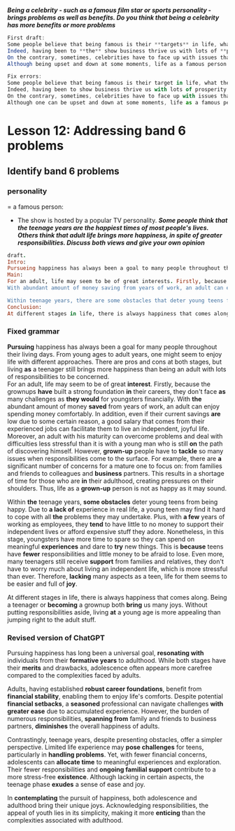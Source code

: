 ***Being a celebrity - such as a famous film star or sports personality - brings problems as well as benefits.  Do you think that being a celebrity has more benefits or more problems***
```java
First draft: 
Some people believe that being famous is their **targets** in life, what they strive so hard for. While there are problems along the way, I believe the benefits it brings outweigh **challenges** we may have to face.
Indeed, having been to **the** show business thrive us with lots of **prospretity** we have never imagined. First, a person who is famous for any kind of **fields** can earn a significant amount of money and lots of properties with his attending activities. A singer with **talented** voice may yield **good** annual income due to his taking part in many shows or music videos **through** the year. In fact, being a celebrity means you can draw much more attention from others which help to facilitate your daily life. Whenever you go to any social place, chances are, you can get exposure to the highest quality products or experience outstanding services thanks to your influence and fame as a celebrity. Moreover, through the focus and influence **from** your **own** title, conditionally, valuable **connection** and **relationship** can be accumulated. Needless to say, the benefits of being famous is inevitable.
On the contrary, sometimes, celebrities have to face up with issues that can bother them so much. At first, there is a high chance they can be frustrated and be irritated by so many eyes and cameras **are** on them, **making a total** awkward moment whenever they show their appearance to the social media. Being a famous person never be easy, because we have to deal with **criticizing** and scandals all the time. This would be stressful and somewhat **heartbroken** to someone who has just climbed to this peak. Your personal life will be exposed to the public and you eventually never experience life as before. Therefore, being a celebrity is not **piece** of cake. 
Although being upset and down at some moments, life as a famous person is still amazing and worth giving a shot if possible. 
```

```javascript
Fix errors: 
Some people believe that being famous is their target in life, what they strive so hard for. While there are problems along the way, I believe the benefits it brings outweigh the challenges we may have to face.
Indeed, having been to show business thrive us with lots of prosperity we have never imagined. First, a person who is famous for any kind of field can earn a significant amount of money and lots of properties with his attending activities. A singer with a talented voice may yield a good annual income due to his taking part in many shows or music videos throughout the year. Being a celebrity means you can draw much more attention from others which helps to facilitate your daily life. Whenever you go to any social place, chances are, you can get exposure to the highest quality products or experience outstanding services thanks to your influence and fame as a celebrity. Moreover, through the focus and influence of your title, conditionally, valuable connections and relationships can be accumulated. Needless to say, the benefits of being famous are inevitable.
On the contrary, sometimes, celebrities have to face up with issues that can bother them so much. At first, there is a high chance they can be frustrated and irritated by so many eyes and cameras on them, creating an awkward moment whenever they show their appearance on social media. Being a famous person never be easy, because we have to deal with criticism and scandals all the time. This would be stressful and somewhat heartbreaking to someone who has just climbed to this peak. Your personal life will be exposed to the public and you eventually never experience life as before. Therefore, being a celebrity is not a piece of cake. 
Although one can be upset and down at some moments, life as a famous person is still amazing and worth giving a shot if possible. 
```

# Lesson 12: Addressing band 6 problems
## Identify band 6 problems
### personality
= a famous person:
- The show is hosted by a popular TV personality.
***Some people think that the teenage years are the happiest times of most people's lives. Others think that adult life brings more happiness, in spite of greater responsibilities. Discuss both views and give your own opinion***

```ruby
draft.
Intro:
Pursueing happiness has always been a goal to many people throughout their living days. From young ages to adult years, one might seem to enjoy life with different approaches. There are pros and cons at both stages, but living a teenager still brings more happiness than being an adult with lots of responsibilities to be concerned.   
Main: 
For an adult, life may seem to be of great interests. Firstly, because the grownups has built a strong foundation on their careers, they don't face so many challenges as it would be for youngsters financially. 
With abundant amount of money saving from years of work, an adult can enjoy spending money comfortably. In addition, even if their current savings is low due to some certain reason, a good salary that comes from their experienced jobs can facilitate them to live an independent, joyful life. Moreover, an adult with his maturity can overcome problems and deal with difficulties less stressful than it is with a young man who is still in a path of discovering himself. However, grownup people have to tackle with so many issues when responsibilies come to the surface. For example, there are significant number of concerns for a mature one to focus on: from families and friends to colleagues and bussiness partners. This results in a shortage of time for those who are at their adulthood, creating pressures on their shoulders. Thus, life as a grownup person is not as happy as it may sound. 

Within teenage years, there are some obstacles that deter young teens from being happy. Due to lacking of experience in real life, a young teen may find it hard to cope with all problems they may undertake. Plus, with few years of working as employees, they tends to have little to no money to support their independent lives or afford expensive stuff they adore. Nonetheless, in this stage, youngsters have more time to spare so they can spend on meaningful experience and dare to try on new things. This is due to the fact that teens have less responsibilities and little money to be afraid to lose. Even more, many teenagers still receive supports from families and relatives, they don't have to worry much about living an independent life, which is more stressful than ever. Therefore, lacking of many aspects as a teen, life for them seem to be easier and full of joys. 
Conclusion: 
At different stages in life, there is always happiness that comes along. Being a teenager or getting to be a grownup both brings us with many joys. Without putting responsibilities aside, living in a young age is more appealing than jumping right to the adult stuff.  
```

### Fixed grammar
**Pursuing** happiness has always been a goal for many people throughout their living days. From young ages to adult years, one might seem to enjoy life with different approaches. There are pros and cons at both stages, but living **as** a teenager still brings more happiness than being an adult with lots of responsibilities to be concerned.   
For an adult, life may seem to be of great **interest**. Firstly, because the grownups **have** built a strong foundation **in** their careers, they don't face **as** many challenges as **they would** for youngsters financially. 
With **the** abundant amount of money **saved** from years of work, an adult can enjoy spending money comfortably. In addition, even if their current savings **are** low due to some certain reason, a good salary that comes from their experienced jobs can facilitate them to live an independent, joyful life. Moreover, an adult with his maturity can overcome problems and deal with difficulties less stressful than it is with a young man who is still **on** the path of discovering himself. However, **grown-up** people have to **tackle** so many issues when responsibilities come to the surface. For example, there are **a** significant number of concerns for a mature one to focus on: from families and friends to colleagues and **business** partners. This results in a shortage of time for those who are **in** their adulthood, creating pressures on their shoulders. Thus, life as a **grown-up** person is not as happy as it may sound. 

Within **the** teenage years, **some obstacles** deter young teens from being happy. Due to **a lack of** experience in real life, a young teen may find it hard to cope with all **the** problems they may undertake. Plus, with **a few** years of working as employees, they **tend** to have little to no money to support their independent lives or afford expensive stuff they adore. Nonetheless, in this stage, youngsters have more time to spare so they can spend on meaningful **experiences** and dare to **try** new things. This is **because** teens have **fewer** responsibilities and little money to be afraid to lose. Even more, many teenagers still receive **support** from families and relatives, they don't have to worry much about living an independent life, which is more stressful than ever. Therefore, **lacking** many aspects as a teen, life for them seems to be easier and full of **joy**. 
 
At different stages in life, there is always happiness that comes along. Being a teenager or **becoming** a grownup both **bring** us many joys. Without putting responsibilities aside, living **at** a young age is more appealing than jumping right to the adult stuff.  


### Revised version of ChatGPT

Pursuing happiness has long been a universal goal, **resonating with** individuals from their **formative years** to adulthood. While both stages have their **merits** and drawbacks, adolescence often appears more carefree compared to the complexities faced by adults. 

Adults, having established **robust career foundations**, benefit from **financial stability**, enabling them to enjoy life's comforts. Despite potential **financial setbacks**, a **seasoned** professional can navigate challenges **with greater ease** due to accumulated experience. However, the burden of numerous responsibilities, **spanning from** family and friends to business partners, **diminishes** the overall happiness of adults.

Contrastingly, teenage years, despite presenting obstacles, offer a simpler perspective. Limited life experience may **pose challenges** for teens, particularly in **handling problems**. Yet, with fewer financial concerns, adolescents can **allocate time** to meaningful experiences and exploration. Their fewer responsibilities and **ongoing familial support** contribute to a more stress-free **existence**. Although lacking in certain aspects, the teenage phase **exudes** a sense of ease and joy.

In **contemplating** the pursuit of happiness, both adolescence and adulthood bring their unique joys. Acknowledging responsibilities, the appeal of youth lies in its simplicity, making it more **enticing** than the complexities associated with adulthood.